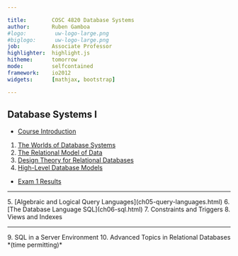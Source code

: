 ```yaml
---

title:        COSC 4820 Database Systems
author:       Ruben Gamboa
#logo:         uw-logo-large.png
#biglogo:      uw-logo-large.png
job:          Associate Professor
highlighter:  highlight.js
hitheme:      tomorrow
mode:         selfcontained
framework:    io2012
widgets:      [mathjax, bootstrap]

---
```


<style>
.title-slide {
     background-color: #EDE0CF; /* CBE7A5; #EDE0CF; ; #CA9F9D*/
     background-image: url(assets/img/uw-logo-large.png);
     background-repeat: no-repeat;
     background-position: center top;
   }
</style>

## Database Systems I

*  [Course Introduction](ch00-introduction.html)
1. [The Worlds of Database Systems](ch01-worlds-of-dbms.html)
2. [The Relational Model of Data](ch02-relational-model.html)
3. [Design Theory for Relational Databases](ch03-design-theory.html)
4. [High-Level Database Models](ch04-high-level-models.html)
*  [Exam 1 Results](exam1-results.html)
<hr>
5. [Algebraic and Logical Query Languages](ch05-query-languages.html)
6. [The Database Language SQL](ch06-sql.html)
7. Constraints and Triggers
8. Views and Indexes
<hr>
9. SQL in a Server Environment
10. Advanced Topics in Relational Databases *(time permitting)*




